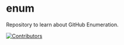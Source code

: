 # enum
Repository to learn about GitHub Enumeration.








































[![Contributors](https://img.shields.io/badge/Contributors-3-brightgreen)](https://github.com/EurydiceCorp/enum/graphs/contributors)
